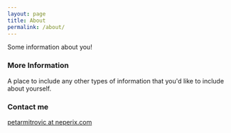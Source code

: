 ```yaml
---
layout: page
title: About
permalink: /about/
---
```


Some information about you!

### More Information

A place to include any other types of information that you'd like to include about yourself.

### Contact me

[petarmitrovic at neperix.com](mailto:petarmitrovic@neperix.com)
